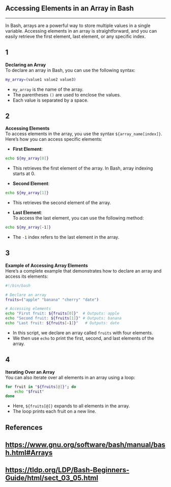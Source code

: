 ## Accessing Elements in an Array in Bash
---  
In Bash, arrays are a powerful way to store multiple values in a single variable. Accessing elements in an array is straightforward, and you can easily retrieve the first element, last element, or any specific index.

1  
---  
**Declaring an Array**  
To declare an array in Bash, you can use the following syntax:  
```bash
my_array=(value1 value2 value3)
```
- `my_array` is the name of the array.
- The parentheses `()` are used to enclose the values.
- Each value is separated by a space.

2  
---  
**Accessing Elements**  
To access elements in the array, you use the syntax `${array_name[index]}`. Here’s how you can access specific elements:  
- **First Element**:  
```bash
echo ${my_array[0]}
```
  - This retrieves the first element of the array. In Bash, array indexing starts at 0.

- **Second Element**:  
```bash
echo ${my_array[1]}
```
  - This retrieves the second element of the array.

- **Last Element**:  
To access the last element, you can use the following method:  
```bash
echo ${my_array[-1]}
```
  - The `-1` index refers to the last element in the array.

3  
---  
**Example of Accessing Array Elements**  
Here’s a complete example that demonstrates how to declare an array and access its elements:  
```bash
#!/bin/bash

# Declare an array
fruits=("apple" "banana" "cherry" "date")

# Accessing elements
echo "First fruit: ${fruits[0]}"  # Outputs: apple
echo "Second fruit: ${fruits[1]}" # Outputs: banana
echo "Last fruit: ${fruits[-1]}"   # Outputs: date
```
- In this script, we declare an array called `fruits` with four elements.
- We then use `echo` to print the first, second, and last elements of the array.

4  
---  
**Iterating Over an Array**  
You can also iterate over all elements in an array using a loop:  
```bash
for fruit in "${fruits[@]}"; do
    echo "$fruit"
done
```
- Here, `${fruits[@]}` expands to all elements in the array.
- The loop prints each fruit on a new line.

## References  
## https://www.gnu.org/software/bash/manual/bash.html#Arrays  
## https://tldp.org/LDP/Bash-Beginners-Guide/html/sect_03_05.html  